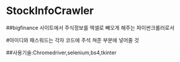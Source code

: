 # StockInfoCrawler

##bigfinance 사이트에서 주식정보를 엑셀로 빼오게 해주는 파이썬크롤러로서 

#아이디와 패스워드는 각자 코드에 주석 쳐준 부분에 넣어줄 것

##사용기술:Chromedriver,selenium,bs4,tkinter


